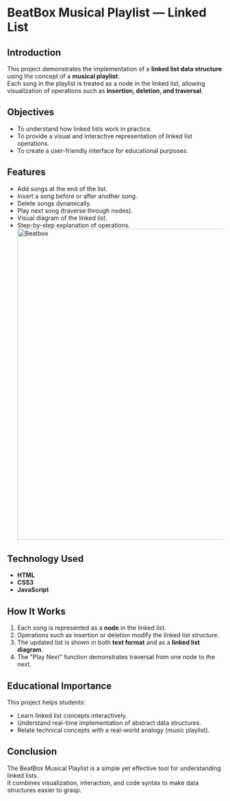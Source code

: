 # BeatBox Musical Playlist — Linked List

## Introduction
This project demonstrates the implementation of a **linked list data structure** using the concept of a **musical playlist**.  
Each song in the playlist is treated as a node in the linked list, allowing visualization of operations such as **insertion, deletion, and traversal**.

## Objectives
- To understand how linked lists work in practice.
- To provide a visual and interactive representation of linked list operations.
- To create a user-friendly interface for educational purposes.

## Features
- Add songs at the end of the list.
- Insert a song before or after another song.
- Delete songs dynamically.
- Play next song (traverse through nodes).
- Visual diagram of the linked list.
- Step-by-step explanation of operations.<img width="1167" height="726" alt="Beatbox" src="https://github.com/user-attachments/assets/259e73b4-a346-4089-954f-a5e8968fa530" />


## Technology Used
- **HTML**
- **CSS3**
- **JavaScript**

## How It Works
1. Each song is represented as a **node** in the linked list.
2. Operations such as insertion or deletion modify the linked list structure.
3. The updated list is shown in both **text format** and as a **linked list diagram**.
4. The "Play Next" function demonstrates traversal from one node to the next.

## Educational Importance
This project helps students:
- Learn linked list concepts interactively.
- Understand real-time implementation of abstract data structures.
- Relate technical concepts with a real-world analogy (music playlist).

## Conclusion
The BeatBox Musical Playlist is a simple yet effective tool for understanding linked lists.  
It combines visualization, interaction, and code syntax to make data structures easier to grasp.
